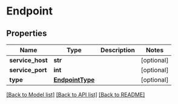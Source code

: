 # Endpoint

## Properties
Name | Type | Description | Notes
------------ | ------------- | ------------- | -------------
**service_host** | **str** |  | [optional] 
**service_port** | **int** |  | [optional] 
**type** | [**EndpointType**](EndpointType.md) |  | [optional] 

[[Back to Model list]](../README.md#documentation-for-models) [[Back to API list]](../README.md#documentation-for-api-endpoints) [[Back to README]](../README.md)


